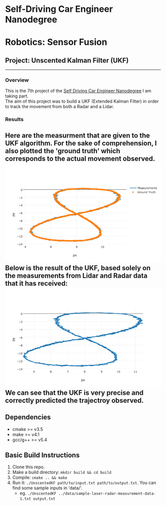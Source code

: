 # Self-Driving Car Engineer Nanodegree
# Robotics: Sensor Fusion
## Project: Unscented Kalman Filter (UKF)

---

### Overview
This is the 7th project of the [Self Driving Car Engineer Nanodegree](https://www.udacity.com/course/self-driving-car-engineer-nanodegree--nd013) I am taking part. <br>
The aim of this project was to build a UKF (Extended Kalman Filter) in order to track the movement from both a Radar and a Lidar.

### Results
Here are the measurment that are given to the UKF algorithm. For the sake of comprehension, I also plotted the 'ground truth' which corresponds to the actual movement observed. 
![measurements](output_images/meas_gt.png)
Below is the result of the UKF, based solely on the measurements from Lidar and Radar data that it has received: 
![ukf](output_images/UKF_result.png)
We can see that the UKF is very precise and correctly predicted the trajectroy observed. 
---

## Dependencies

* cmake >= v3.5
* make >= v4.1
* gcc/g++ >= v5.4

## Basic Build Instructions

1. Clone this repo.
2. Make a build directory: `mkdir build && cd build`
3. Compile: `cmake .. && make`
4. Run it: `./UnscentedKF path/to/input.txt path/to/output.txt`. You can find
   some sample inputs in 'data/'.
    - eg. `./UnscentedKF ../data/sample-laser-radar-measurement-data-1.txt output.txt`